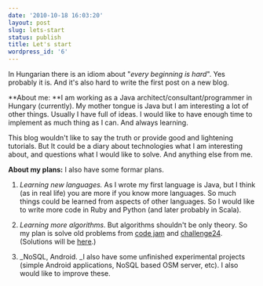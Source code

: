 ```yaml
---
date: '2010-10-18 16:03:20'
layout: post
slug: lets-start
status: publish
title: Let's start
wordpress_id: '6'
---
```


In Hungarian there is an idiom about "_every beginning is hard_". Yes probably it is. And it's also hard to write the first post on a new blog.

**About me: **I am working as a Java architect/consultant/programmer in Hungary (currently). My mother tongue is Java but I am interesting a lot of other things. Usually I have full of ideas. I would like to have enough time to implement as much thing as I can. And always learning.

This blog wouldn't like to say the truth or provide good and lightening tutorials. But It could be a diary about technologies what I am interesting about, and questions what I would like to solve. And anything else from me.

**About my plans:** I also have some formar plans.



	
  1. _Learning new languages._ As I wrote my first language is Java, but I think (as in real life) you are more if you know more languages. So much things could be learned from aspects of other languages. So I would like to write more code in Ruby and Python (and later probably in Scala).

	
  2. _Learning more algorithms_. But algorithms shouldn't be only theory. So my plan is solve old problems from [code jam](http://code.google.com/codejam/contests.html) and [challenge24](http://www.challenge24thelegend.com/2010/). (Solutions will be [here](http://github.com/elek/codejam).)

	
  3. _NoSQL, Android. _I also have some unfinished experimental projects (simple Android applications, NoSQL based OSM server, etc). I also would like to improve these.


